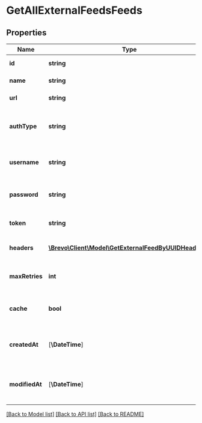 # GetAllExternalFeedsFeeds

## Properties
Name | Type | Description | Notes
------------ | ------------- | ------------- | -------------
**id** | **string** | ID of the feed | 
**name** | **string** | Name of the feed | 
**url** | **string** | URL of the feed | 
**authType** | **string** | Auth type of the feed: * &#x60;basic&#x60; * &#x60;token&#x60; * &#x60;noAuth&#x60; | 
**username** | **string** | Username for authType &#x60;basic&#x60; | [optional] 
**password** | **string** | Password for authType &#x60;basic&#x60; | [optional] 
**token** | **string** | Token for authType &#x60;token&#x60; | [optional] 
**headers** | [**\Brevo\Client\Model\GetExternalFeedByUUIDHeaders[]**](GetExternalFeedByUUIDHeaders.md) | Custom headers for the feed | 
**maxRetries** | **int** | Maximum number of retries on the feed url | 
**cache** | **bool** | Toggle caching of feed url response | 
**createdAt** | [**\DateTime**] | Datetime on which the feed was created | 
**modifiedAt** | [**\DateTime**] | Datetime on which the feed was modified | 

[[Back to Model list]](../../README.md#documentation-for-models) [[Back to API list]](../../README.md#documentation-for-api-endpoints) [[Back to README]](../../README.md)


